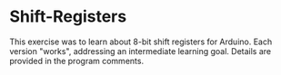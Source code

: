 # Shift-Registers
This exercise was to learn about 8-bit shift registers for Arduino.  Each version "works", addressing an intermediate learning goal.  Details are provided in the program comments.
